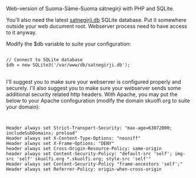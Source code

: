 Web-version of Suoma-Sáme-Suoma sátnegirji with PHP and SQLite.

You'll also need the latest <a href="https://github.com/guovza/satnegirji.db">satnegirji.db</a> SQLite database. Put it somewhere outside your web ducument root. Webserver process need to have access to it anyway. 

Modify the $db variable to suite your configuration:

<pre>
<code>
// Connect to SQLite database
$db = new SQLite3('/var/www/db/satnegirji.db');
</code>
</pre>

I'll suggest you to make sure your webserver is configured properly and securely. I'll also suggest you to make sure your webserver sends some additional security related http headers. With Apache, you may put the below to your Apache confoguration (modify the domain skuolfi.org to suite your domain):

<pre>
<code>
<IfModule headers_module>
Header always set Strict-Transport-Security: "max-age=63072000; includeSubDomains; preload"
Header always set X-Content-Type-Options: "nosniff"
Header always set X-Frame-Options: "DENY"
header always set Cross-Origin-Resource-Policy: same-origin
header always set Content-Security-Policy: "default-src 'self'; img-src 'self' skuolfi.org *.skuolfi.org; style-src 'self'"
Header always set Content-Security-Policy "frame-ancestors 'self';"
Header always set Referrer-Policy: origin-when-cross-origin
</IfModule>
</code>
</pre>
